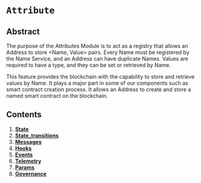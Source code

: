 # `Attribute`

## Abstract

The purpose of the Attributes Module is to act as a registry that allows an Address to store <Name, Value> pairs.
Every Name must be registered by the Name Service, and an Address can have duplicate Names. Values are required
to have a type, and they can be set or retrieved by Name.

This feature provides the blockchain with the capability to store and retrieve values by Name. It plays a major
part in some of our components such as smart contract creation process. It allows an Address to create and store 
a named smart contract on the blockchain.

## Contents

1. **[State](01_state.md)**
1. **[State_transitions](02_state_transitions.md)**
1. **[Messages](03_messages.md)**
1. **[Hooks](06_hooks.md)**
1. **[Events](07_events.md)**
1. **[Telemetry](08_telemetry.md)**
1. **[Params](09_params.md)**
1. **[Governance](10_governance.md)**